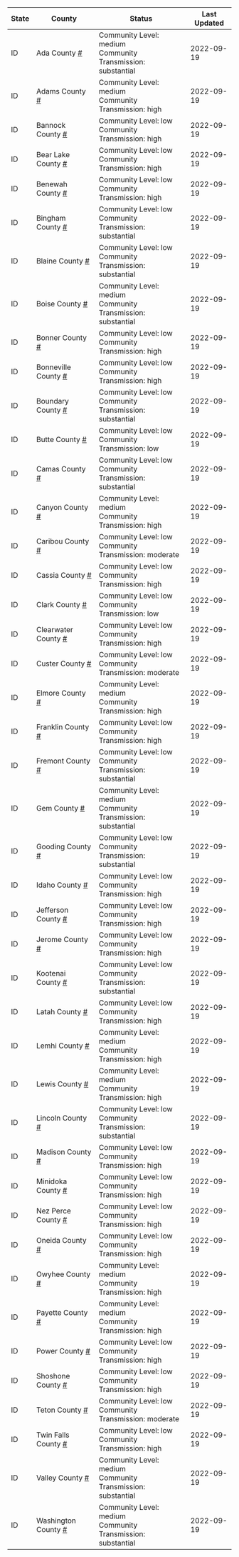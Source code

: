 State | County | Status | Last Updated
--- | --- | --- | --- 
ID | Ada County <a href="#ada_county">#</a> | <a name="ada_county"></a>Community Level: medium<br/>Community Transmission: substantial | 2022-09-19
ID | Adams County <a href="#adams_county">#</a> | <a name="adams_county"></a>Community Level: medium<br/>Community Transmission: high | 2022-09-19
ID | Bannock County <a href="#bannock_county">#</a> | <a name="bannock_county"></a>Community Level: low<br/>Community Transmission: high | 2022-09-19
ID | Bear Lake County <a href="#bear_lake_county">#</a> | <a name="bear_lake_county"></a>Community Level: low<br/>Community Transmission: high | 2022-09-19
ID | Benewah County <a href="#benewah_county">#</a> | <a name="benewah_county"></a>Community Level: low<br/>Community Transmission: high | 2022-09-19
ID | Bingham County <a href="#bingham_county">#</a> | <a name="bingham_county"></a>Community Level: low<br/>Community Transmission: substantial | 2022-09-19
ID | Blaine County <a href="#blaine_county">#</a> | <a name="blaine_county"></a>Community Level: low<br/>Community Transmission: substantial | 2022-09-19
ID | Boise County <a href="#boise_county">#</a> | <a name="boise_county"></a>Community Level: medium<br/>Community Transmission: substantial | 2022-09-19
ID | Bonner County <a href="#bonner_county">#</a> | <a name="bonner_county"></a>Community Level: low<br/>Community Transmission: high | 2022-09-19
ID | Bonneville County <a href="#bonneville_county">#</a> | <a name="bonneville_county"></a>Community Level: low<br/>Community Transmission: high | 2022-09-19
ID | Boundary County <a href="#boundary_county">#</a> | <a name="boundary_county"></a>Community Level: low<br/>Community Transmission: substantial | 2022-09-19
ID | Butte County <a href="#butte_county">#</a> | <a name="butte_county"></a>Community Level: low<br/>Community Transmission: low | 2022-09-19
ID | Camas County <a href="#camas_county">#</a> | <a name="camas_county"></a>Community Level: low<br/>Community Transmission: substantial | 2022-09-19
ID | Canyon County <a href="#canyon_county">#</a> | <a name="canyon_county"></a>Community Level: medium<br/>Community Transmission: high | 2022-09-19
ID | Caribou County <a href="#caribou_county">#</a> | <a name="caribou_county"></a>Community Level: low<br/>Community Transmission: moderate | 2022-09-19
ID | Cassia County <a href="#cassia_county">#</a> | <a name="cassia_county"></a>Community Level: low<br/>Community Transmission: high | 2022-09-19
ID | Clark County <a href="#clark_county">#</a> | <a name="clark_county"></a>Community Level: low<br/>Community Transmission: low | 2022-09-19
ID | Clearwater County <a href="#clearwater_county">#</a> | <a name="clearwater_county"></a>Community Level: low<br/>Community Transmission: high | 2022-09-19
ID | Custer County <a href="#custer_county">#</a> | <a name="custer_county"></a>Community Level: low<br/>Community Transmission: moderate | 2022-09-19
ID | Elmore County <a href="#elmore_county">#</a> | <a name="elmore_county"></a>Community Level: medium<br/>Community Transmission: high | 2022-09-19
ID | Franklin County <a href="#franklin_county">#</a> | <a name="franklin_county"></a>Community Level: low<br/>Community Transmission: high | 2022-09-19
ID | Fremont County <a href="#fremont_county">#</a> | <a name="fremont_county"></a>Community Level: low<br/>Community Transmission: substantial | 2022-09-19
ID | Gem County <a href="#gem_county">#</a> | <a name="gem_county"></a>Community Level: medium<br/>Community Transmission: substantial | 2022-09-19
ID | Gooding County <a href="#gooding_county">#</a> | <a name="gooding_county"></a>Community Level: low<br/>Community Transmission: substantial | 2022-09-19
ID | Idaho County <a href="#idaho_county">#</a> | <a name="idaho_county"></a>Community Level: low<br/>Community Transmission: high | 2022-09-19
ID | Jefferson County <a href="#jefferson_county">#</a> | <a name="jefferson_county"></a>Community Level: low<br/>Community Transmission: high | 2022-09-19
ID | Jerome County <a href="#jerome_county">#</a> | <a name="jerome_county"></a>Community Level: low<br/>Community Transmission: high | 2022-09-19
ID | Kootenai County <a href="#kootenai_county">#</a> | <a name="kootenai_county"></a>Community Level: low<br/>Community Transmission: substantial | 2022-09-19
ID | Latah County <a href="#latah_county">#</a> | <a name="latah_county"></a>Community Level: low<br/>Community Transmission: high | 2022-09-19
ID | Lemhi County <a href="#lemhi_county">#</a> | <a name="lemhi_county"></a>Community Level: medium<br/>Community Transmission: high | 2022-09-19
ID | Lewis County <a href="#lewis_county">#</a> | <a name="lewis_county"></a>Community Level: medium<br/>Community Transmission: high | 2022-09-19
ID | Lincoln County <a href="#lincoln_county">#</a> | <a name="lincoln_county"></a>Community Level: low<br/>Community Transmission: substantial | 2022-09-19
ID | Madison County <a href="#madison_county">#</a> | <a name="madison_county"></a>Community Level: low<br/>Community Transmission: high | 2022-09-19
ID | Minidoka County <a href="#minidoka_county">#</a> | <a name="minidoka_county"></a>Community Level: low<br/>Community Transmission: high | 2022-09-19
ID | Nez Perce County <a href="#nez_perce_county">#</a> | <a name="nez_perce_county"></a>Community Level: low<br/>Community Transmission: high | 2022-09-19
ID | Oneida County <a href="#oneida_county">#</a> | <a name="oneida_county"></a>Community Level: low<br/>Community Transmission: high | 2022-09-19
ID | Owyhee County <a href="#owyhee_county">#</a> | <a name="owyhee_county"></a>Community Level: medium<br/>Community Transmission: high | 2022-09-19
ID | Payette County <a href="#payette_county">#</a> | <a name="payette_county"></a>Community Level: medium<br/>Community Transmission: high | 2022-09-19
ID | Power County <a href="#power_county">#</a> | <a name="power_county"></a>Community Level: low<br/>Community Transmission: high | 2022-09-19
ID | Shoshone County <a href="#shoshone_county">#</a> | <a name="shoshone_county"></a>Community Level: low<br/>Community Transmission: high | 2022-09-19
ID | Teton County <a href="#teton_county">#</a> | <a name="teton_county"></a>Community Level: low<br/>Community Transmission: moderate | 2022-09-19
ID | Twin Falls County <a href="#twin_falls_county">#</a> | <a name="twin_falls_county"></a>Community Level: low<br/>Community Transmission: high | 2022-09-19
ID | Valley County <a href="#valley_county">#</a> | <a name="valley_county"></a>Community Level: medium<br/>Community Transmission: substantial | 2022-09-19
ID | Washington County <a href="#washington_county">#</a> | <a name="washington_county"></a>Community Level: medium<br/>Community Transmission: substantial | 2022-09-19
